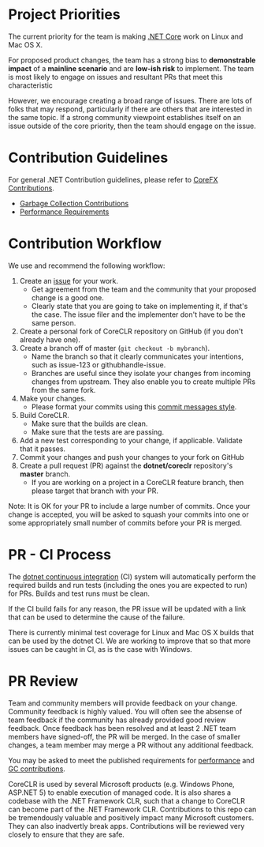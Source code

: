 Project Priorities
==================

The current priority for the team is making [.NET Core](http://blogs.msdn.com/b/dotnet/archive/2014/12/04/introducing-net-core.aspx) work on Linux and Mac OS X. 

For proposed product changes, the team has a strong bias to **demonstrable impact** of a **mainline scenario** and are **low-ish risk** to implement. The team is most likely to engage on issues and resultant PRs that meet this characteristic

However, we encourage creating a broad range of issues. There are lots of folks that may respond, particularly if there are others that are interested in the same topic. If a strong community viewpoint establishes itself on an issue outside of the core priority, then the team should engage on the issue.

Contribution Guidelines
=======================

For general .NET Contribution guidelines, please refer to [CoreFX Contributions](https://github.com/dotnet/corefx/wiki/Contributing).

- [Garbage Collection Contributions](https://github.com/dotnet/coreclr/wiki/Garbage-Collector-Contributions)
- [Performance Requirements](https://github.com/dotnet/coreclr/wiki/Performance-Requirements)

Contribution Workflow
=====================

We use and recommend the following workflow:

1. Create an [issue](https://github.com/dotnet/coreclr/issues) for your work. 
	- Get agreement from the team and the community that your proposed change is a good one.
	- Clearly state that you are going to take on implementing it, if that's the case. The issue filer and the implementer don't have to be the same person.
2. Create a personal fork of CoreCLR repository on GitHub (if you don't already have one).
3. Create a branch off of master (`git checkout -b mybranch`). 
	- Name the branch so that it clearly communicates your intentions, such as issue-123 or githubhandle-issue. 
	- Branches are useful since they isolate your changes from incoming changes from upstream. They also enable you to create multiple PRs from the same fork.
4. Make your changes.
	- Please format your commits using this [commit messages style](http://tbaggery.com/2008/04/19/a-note-about-git-commit-messages.html).
5. Build CoreCLR.
	- Make sure that the builds are clean.
	- Make sure that the tests are are passing.
6. Add a new test corresponding to your change, if applicable. Validate that it passes.
7. Commit your changes and push your changes to your fork on GitHub
8. Create a pull request (PR) against the **dotnet/coreclr** repository's **master** branch.
	- If you are working on a project in a CoreCLR feature branch, then please target that branch with your PR.

Note: It is OK for your PR to include a large number of commits. Once your change is accepted, you will be asked to squash your commits into one or some appropriately small number of commits before your PR is merged.

PR - CI Process
===============

The [dotnet continuous integration](http://dotnet-ci.cloudapp.net/) (CI) system will automatically perform the required builds and run tests (including the ones you are expected to run) for PRs. Builds and test runs must be clean.

If the CI build fails for any reason, the PR issue will be updated with a link that can be used to determine the cause of the failure.

There is currently minimal test coverage for Linux and Mac OS X builds that can be used by the dotnet CI. We are working to improve that so that more issues can be caught in CI, as is the case with Windows.

PR Review
=========

Team and community members will provide feedback on your change. Community feedback is highly valued. You will often see the absense of team feedback if the community has already provided good review feedback. Once feedback has been resolved and at least 2 .NET team members have signed-off, the PR will be merged. In the case of smaller changes, a team member may merge a PR without any additional feedback.

You may be asked to meet the published requirements for [performance](https://github.com/dotnet/coreclr/wiki/Performance) and [GC contributions](https://github.com/dotnet/coreclr/wiki/Garbage-Collector-Contributions).

CoreCLR is used by several Microsoft products (e.g. Windows Phone, ASP.NET 5) to enable execution of managed code. It is also shares a codebase with the .NET Framework CLR, such that a change to CoreCLR can become part of the .NET Framework CLR. Contributions to this repo can be tremendously valuable and positively impact many Microsoft customers. They can also inadvertly break apps. Contributions will be reviewed very closely to ensure that they are safe.